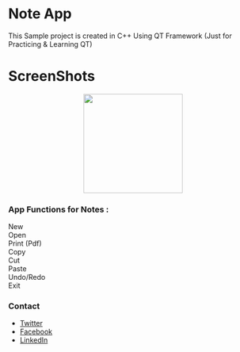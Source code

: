 # Note App

This Sample project is created in C++ Using QT Framework (Just for Practicing & Learning QT)

# ScreenShots

<p align="center">
  <img src="https://github.com/yehiahd/Note-App/blob/master/screenshots/1.png" width="200"/>
</p>

### App Functions for Notes :

New <br />
Open <br />
Print (Pdf) <br />
Copy <br />
Cut <br />
Paste <br />
Undo/Redo <br />
Exit <br />


### Contact
- [Twitter](https://twitter.com/YehiaHd)
- [Facebook](https://www.facebook.com/yehia.hd)
- [LinkedIn](https://www.linkedin.com/in/yehiahd/)


